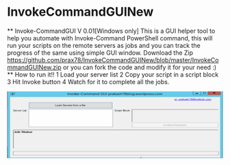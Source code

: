 # InvokeCommandGUINew
** Invoke-CommandGUI V 0.01[Windows only]
    This is a GUI helper tool to help you automate with Invoke-Command PowerShell command, this will run your scripts on the remote servers as jobs and you
    can track the progress of the same using simple GUI window.
        Download the Zip https://github.com/prax78/InvokeCommandGUINew/blob/master/InvokeCommandGUINew.zip or you can fork the code and modify it for your need :)
            ** How to run it!!
                    1 Load your server list
                    2 Copy your script in a script block
                    3 Hit Invoke button
                    4 Watch for it to complete all the jobs.
        
  ![alt text](https://github.com/prax78/InvokeCommandGUINew/blob/master/Invoke_command_gui.gif)

